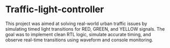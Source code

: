 # Traffic-light-controller
This project was aimed at solving real-world urban traffic issues by simulating timed light transitions for RED, GREEN, and YELLOW signals. The goal was to implement clean RTL logic, simulate accurate timing, and observe real-time transitions using waveform and console monitoring.
